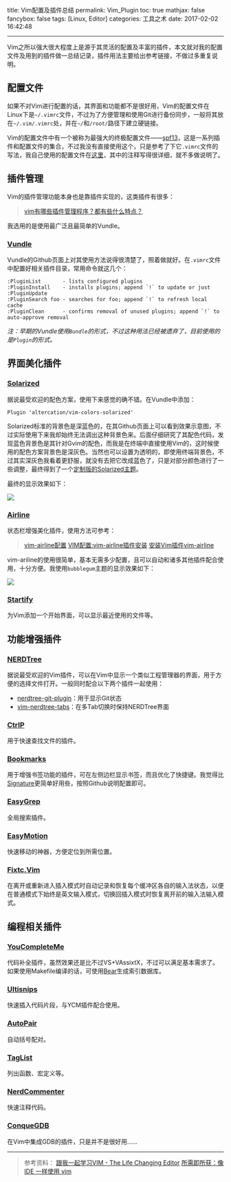 title: Vim配置及插件总结
permalink: Vim_Plugin
toc: true
mathjax: false
fancybox: false
tags: [Linux, Editor]
categories: 工具之术
date: 2017-02-02 16:42:48

---

Vim之所以强大很大程度上是源于其灵活的配置及丰富的插件，本文就对我的配置文件及用到的插件做一总结记录，插件用法主要给出参考链接，不做过多重复说明。

<!--more-->

## 配置文件

如果不对Vim进行配置的话，其界面和功能都不是很好用，Vim的配置文件在Linux下是`~/.vimrc`文件，不过为了方便管理和使用Git进行备份同步，一般将其放在`~/.vim/.vimrc`处，并在`~/`和`/root/`路径下建立硬链接。

Vim的配置文件中有一个被称为最强大的终极配置文件——[spf13](https://github.com/spf13/spf13-vim)，这是一系列插件和配置文件的集合，不过我没有直接使用这个，只是参考了下它`.vimrc`文件的写法，我自己使用的配置文件在[这里](https://github.com/g199209/vimrc)，其中的注释写得很详细，就不多做说明了。

## 插件管理

Vim的插件管理功能本身也是靠插件实现的，这类插件有很多：

> [vim有哪些插件管理程序？都有些什么特点？](https://www.zhihu.com/question/24294358/answer/27362814)

我选用的是使用最广泛且最简单的Vundle。

### [Vundle](https://github.com/VundleVim/Vundle.vim)

Vundle的Github页面上对其使用方法说得很清楚了，照着做就好。在`.vimrc`文件中配置好相关插件目录，常用命令就这几个：

```no-highlight
:PluginList       - lists configured plugins
:PluginInstall    - installs plugins; append `!` to update or just :PluginUpdate
:PluginSearch foo - searches for foo; append `!` to refresh local cache
:PluginClean      - confirms removal of unused plugins; append `!` to auto-approve removal
```

*注：早期的Vundle使用`Bundle`的形式，不过这种用法已经被遗弃了，目前使用的是`Plugin`的形式。*

## 界面美化插件

### [Solarized](https://github.com/altercation/vim-colors-solarized)

据说最受欢迎的配色方案，使用下来感觉的确不错。在Vundle中添加：

```vim
Plugin 'altercation/vim-colors-solarized'
```

Solarized标准的背景色是深蓝色的，在其Github页面上可以看到效果示意图，不过实际使用下来我却始终无法调出这种背景色来。后面仔细研究了其配色代码，发现蓝色背景色是其针对Gvim的配色，而我是在终端中直接使用Vim的，这时候使用的配色方案背景色是深灰色。当然也可以设置为透明的，即使用终端背景色，不过其实深灰色我看着更舒服，就没有去把它改成蓝色了，只是对部分颜色进行了一些调整，最终得到了一个[定制版的Solarized主题](https://github.com/g199209/vim-colors-solarized)。

最终的显示效果如下：

![](https://pic.gaomf.store/20170117234815.png-width600)

### [Airline](https://github.com/vim-airline/vim-airline)

状态栏增强美化插件，使用方法可参考：

> [vim-airline配置](http://www.zygotee.com/vim/vim-airline%E9%85%8D%E7%BD%AE/)
> [VIM配置:vim-airline插件安装](http://blog.csdn.net/the_victory/article/details/50638810)
> [安装Vim插件vim-airline](http://www.jianshu.com/p/310368097c75)

vim-ariline的使用很简单，基本无需多少配置，且可以自动和诸多其他插件配合使用，十分方便。我使用`bubblegum`主题的显示效果如下：

![](https://pic.gaomf.store/20170118154146.png-width600)

### [Startify](https://github.com/mhinz/vim-startify)

为Vim添加一个开始界面，可以显示最近使用的文件等。

## 功能增强插件

### [NERDTree](https://github.com/scrooloose/nerdtree)

据说最受欢迎的Vim插件，可以在Vim中显示一个类似工程管理器的界面，用于方便的选择文件打开。一般同时配合以下两个插件一起使用：

- [nerdtree-git-plugin](https://github.com/Xuyuanp/nerdtree-git-plugin)：用于显示Git状态
- [vim-nerdtree-tabs](https://github.com/jistr/vim-nerdtree-tabs)：在多Tab切换时保持NERDTree界面

### [CtrlP](https://github.com/ctrlpvim/ctrlp.vim)

用于快速查找文件的插件。

### [Bookmarks](https://github.com/MattesGroeger/vim-bookmarks)

用于增强书签功能的插件，可在左侧边栏显示书签，而且优化了快捷键。我觉得比[Signature](https://github.com/kshenoy/vim-signature)更简单好用些，按照Github说明配置即可。

### [EasyGrep](https://github.com/dkprice/vim-easygrep)

全局搜索插件。

### [EasyMotion](https://github.com/easymotion/vim-easymotion)

快速移动的神器，方便定位到所需位置。

### [Fixtc.Vim](https://github.com/lilydjwg/fcitx.vim)

在离开或重新进入插入模式时自动记录和恢复每个缓冲区各自的输入法状态，以便在普通模式下始终是英文输入模式，切换回插入模式时恢复离开前的输入法输入模式。

## 编程相关插件

### [YouCompleteMe](https://github.com/Valloric/YouCompleteMe)

代码补全插件，虽然效果还是比不过VS+VAssixtX，不过可以满足基本需求了。如果使用Makefile编译的话，可使用[Bear](https://github.com/rizsotto/Bear)生成索引数据库。

### [Ultisnips](https://github.com/SirVer/ultisnips)

快速插入代码片段，与YCM插件配合使用。

### [AutoPair](https://github.com/jiangmiao/auto-pairs)

自动括号配对。

### [TagList](https://github.com/vim-scripts/taglist.vim)

列出函数、宏定义等。

### [NerdCommenter](https://github.com/scrooloose/nerdcommenter)

快速注释代码。

### [ConqueGDB](https://github.com/vim-scripts/Conque-GDB)

在Vim中集成GDB的插件，只是并不是很好用……

----------


> 参考资料：
> [跟我一起学习VIM - The Life Changing Editor](http://feihu.me/blog/2014/intro-to-vim/)
> [所需即所获：像 IDE 一样使用 vim](https://github.com/yangyangwithgnu/use_vim_as_ide)